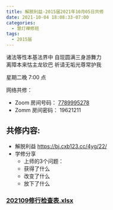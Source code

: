 ```yaml
---
title: 解脱利益-2015届2021年10月05日共修
date: 2021-10-04 18:08:33-07:00
categories:
  - 慧灯禅修班
tags:
  - 2015届
---
```

诸法等性本基法界中 自现圆满三身游舞力  
离障本来怙主龙钦巴 祈请无垢光尊常护我

星期二晚 7:00 点

网络共修：

- Zoom 房间号码： [7789995278](https://us02web.zoom.us/j/7789995278?pwd=VjZmbWJFY2k2K0E5RVB2cTNIQmhqUT09)
- Zomm 房间密码： 19621211

## 共修内容:

- 解脱利益 <https://bj.cxb123.cc/4yg/22/>
- 学修分享
    - 上师的3个问题：
    - 获得了什么
    - 改变了什么
    - 放下了什么

### [202109修行检查表.xlsx](https://s3.ca-central-1.wasabisys.com/hddata/f.huidengchanxiu.net/hdv/f/up/202109修行检查表.xlsx)
